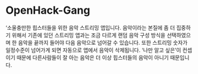 # OpenHack-Gang
‘소울충만한 힙스터들을 위한 음악 스트리밍 앱입니다. 음악이라는 본질에 좀 더 집중하기 위해서 기존에 있던 스트리밍 앱과는 조금 다르게 랜덤 음악 구성 방식을 선택하였으며 한 음악을 끝까지 들어야 다음 음악으로 넘어갈 수 있습니다. 또한 스트리밍 숫자가 일정수준이 넘어가게 되면 자동으로 앱에서 음악이 삭제됩니다. ‘나만 알고 싶은’이 컨셉이기 때문에 다른사람들이 잘 아는 음악은 더 이상 힙스터들의 음악이 아니기 때문입니다.
